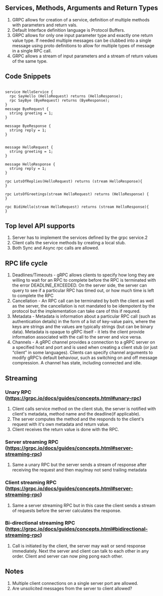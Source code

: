 ## Services, Methods, Arguments and Return Types

1. GRPC allows for creation of a service, definition of multiple methods with parameters and return vals.
2. Default Interface definition language is Protocol Buffers.
3. GRPC allows for only one input parameter type and exactly one return value type. If needed multiple messages can be clubbed into a single message using proto definitions to allow for multiple types of message in a single RPC call.
4. GRPC allows a stream of input parameters and a stream of return values of the same type.

## Code Snippets
~~~~

service HelloService {
  rpc SayHello (HelloRequest) returns (HelloResponse);
  rpc SayBye (ByeRequest) returns (ByeResponse);
}
message ByeRequest {
  string greeting = 1;
}

message ByeResponse {
  string reply = 1;
}


message HelloRequest {
  string greeting = 1;
}

message HelloResponse {
  string reply = 1;
}

rpc LotsOfReplies(HelloRequest) returns (stream HelloResponse){
}

rpc LotsOfGreetings(stream HelloRequest) returns (HelloResponse) {
}

rpc BidiHello(stream HelloRequest) returns (stream HelloResponse){
}

~~~~

## Top level API supports
1. Server has to implement the services defined by the grpc service.2
2. Client calls the service methods by creating a local stub.
3. Both Sync and Async rpc calls are allowed.

## RPC life cycle
1. Deadlines/Timeouts - gRPC allows clients to specify how long they are willing to wait for an RPC to complete before the RPC is terminated with the error DEADLINE_EXCEEDED. On the server side, the server can query to see if a particular RPC has timed out, or how much time is left to complete the RPC
2. Cancellation - An RPC call can be terminated by both the client as well as the server, the cancellation is not mandated to be idempotent by the protocol but the implementation can take care of this if requred.
3. Metadata - Metadata is information about a particular RPC call (such as authentication details) in the form of a list of key-value pairs, where the keys are strings and the values are typically strings (but can be binary data). Metadata is opaque to gRPC itself - it lets the client provide information associated with the call to the server and vice versa.
4. Channels - A gRPC channel provides a connection to a gRPC server on a specified host and port and is used when creating a client stub (or just “client” in some languages). Clients can specify channel arguments to modify gRPC’s default behaviour, such as switching on and off message compression. A channel has state, including connected and idle.

## Streaming 

### Unary RPC (https://grpc.io/docs/guides/concepts.html#unary-rpc)
1. Client calls service method on the client stub, the server is notified with client's metadata, method name and the deadline(if applicable). 
2. The server computes the method and the responds to the client's request with it's own metadata and return value.
3. Client receives the return value is done with the RPC.

### Server streaming RPC (https://grpc.io/docs/guides/concepts.html#server-streaming-rpc)
1. Same a unary RPC but the server sends a stream of response after receiving the request and then may/may not send trailing metadata

### Client streaming RPC (https://grpc.io/docs/guides/concepts.html#server-streaming-rpc)
1. Same a server streaming RPC but in this case the client sends a stream of requests before the server calculates the response.

### Bi-directional streaming RPC (https://grpc.io/docs/guides/concepts.html#bidirectional-streaming-rpc)
1. Call is initiated by the client, the server may wait or send response immediately. Next the server and client can talk to each other in any order. Client and server can now ping pong each other.

## Notes
1. Multiple client connections on a single server port are allowed.
2. Are unsolicited messages from the server to client allowed?

